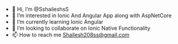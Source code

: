 - 👋 Hi, I’m @SshaileshsS
- 👀 I’m interested in Ionic And Angular App along with AspNetCore
- 🌱 I’m currently learning Ionic Angular 
- 💞️ I’m looking to collaborate on Ionic Native Functionality
- 📫 How to reach me Shailesh208ss@gmail.com

<!---
SshaileshsS/SshaileshsS is a ✨ special ✨ repository because its `README.md` (this file) appears on your GitHub profile.
You can click the Preview link to take a look at your changes.
--->
